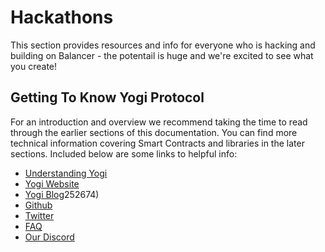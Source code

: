 # Hackathons

This section provides resources and info for everyone who is hacking and building on Balancer - the potentail is huge and we're excited to see what you create!

## Getting To Know Yogi Protocol

For an introduction and overview we recommend taking the time to read through the earlier sections of this documentation. You can find more technical information covering Smart Contracts and libraries in the later sections. Included below are some links to helpful info:

* [Understanding Yogi](ttps://medium.com/yogi-fi)
* [Yogi Website](https://yogi.fi/)
* [Yogi Blog](https://medium.com/yogi-fi)252674)
* [Github](https://github.com/yogi-fi)
* [Twitter](https://twitter.com/yogi_finance)
* [FAQ](https://docs.yogi.fi/getting-started/faq)
* [Our Discord](https://discord.gg/tjJ8eztWEp)

